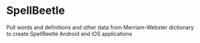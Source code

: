 # SpellBeetle
Pull words and definitions and other data from Merriam-Webster dictionary to create SpellBeetle Android and iOS applications
